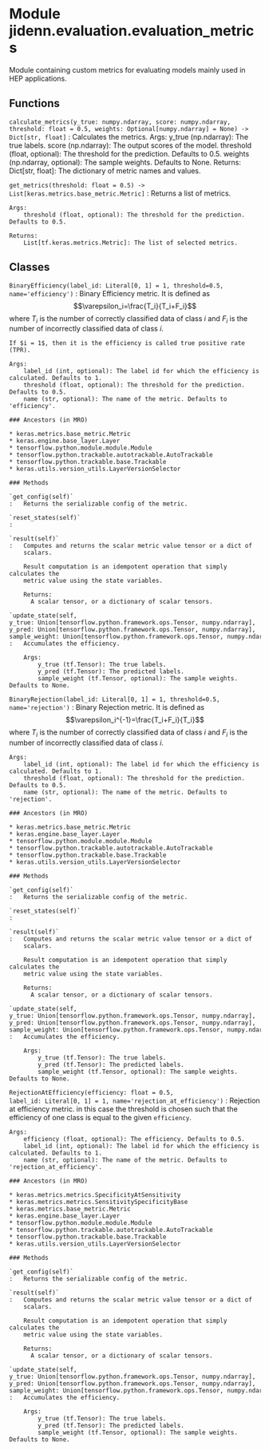 Module jidenn.evaluation.evaluation_metrics
===========================================
Module containing custom metrics for evaluating models mainly used in HEP applications.

Functions
---------

    
`calculate_metrics(y_true: numpy.ndarray, score: numpy.ndarray, threshold: float = 0.5, weights: Optional[numpy.ndarray] = None) ‑> Dict[str, float]`
:   Calculates the metrics.
    Args:
        y_true (np.ndarray): The true labels.
        score (np.ndarray): The output scores of the model.
        threshold (float, optional): The threshold for the prediction. Defaults to 0.5.
        weights (np.ndarray, optional): The sample weights. Defaults to None.
    Returns:
        Dict[str, float]: The dictionary of metric names and values.

    
`get_metrics(threshold: float = 0.5) ‑> List[keras.metrics.base_metric.Metric]`
:   Returns a list of metrics.
    
    Args:
        threshold (float, optional): The threshold for the prediction. Defaults to 0.5.
    
    Returns:
        List[tf.keras.metrics.Metric]: The list of selected metrics.

Classes
-------

`BinaryEfficiency(label_id: Literal[0, 1] = 1, threshold=0.5, name='efficiency')`
:   Binary Efficiency metric.
    It is defined as
    $$\varepsilon_i=\frac{T_i}{T_i+F_i}$$
    where $T_i$ is the number of correctly classified data of class $i$ 
    and $F_i$ is the number of incorrectly classified data of class $i$.
    
    If $i = 1$, then it is the efficiency is called true positive rate (TPR).
    
    Args:
        label_id (int, optional): The label id for which the efficiency is calculated. Defaults to 1.
        threshold (float, optional): The threshold for the prediction. Defaults to 0.5.
        name (str, optional): The name of the metric. Defaults to 'efficiency'.

    ### Ancestors (in MRO)

    * keras.metrics.base_metric.Metric
    * keras.engine.base_layer.Layer
    * tensorflow.python.module.module.Module
    * tensorflow.python.trackable.autotrackable.AutoTrackable
    * tensorflow.python.trackable.base.Trackable
    * keras.utils.version_utils.LayerVersionSelector

    ### Methods

    `get_config(self)`
    :   Returns the serializable config of the metric.

    `reset_states(self)`
    :

    `result(self)`
    :   Computes and returns the scalar metric value tensor or a dict of
        scalars.
        
        Result computation is an idempotent operation that simply calculates the
        metric value using the state variables.
        
        Returns:
          A scalar tensor, or a dictionary of scalar tensors.

    `update_state(self, y_true: Union[tensorflow.python.framework.ops.Tensor, numpy.ndarray], y_pred: Union[tensorflow.python.framework.ops.Tensor, numpy.ndarray], sample_weight: Union[tensorflow.python.framework.ops.Tensor, numpy.ndarray] = None)`
    :   Accumulates the efficiency.
        
        Args:
            y_true (tf.Tensor): The true labels.
            y_pred (tf.Tensor): The predicted labels.
            sample_weight (tf.Tensor, optional): The sample weights. Defaults to None.

`BinaryRejection(label_id: Literal[0, 1] = 1, threshold=0.5, name='rejection')`
:   Binary Rejection metric.
    It is defined as
    $$\varepsilon_i^{-1}=\frac{T_i+F_i}{T_i}$$
    where $T_i$ is the number of correctly classified data of class $i$ 
    and $F_i$ is the number of incorrectly classified data of class $i$.
    
    Args:
        label_id (int, optional): The label id for which the efficiency is calculated. Defaults to 1.
        threshold (float, optional): The threshold for the prediction. Defaults to 0.5.
        name (str, optional): The name of the metric. Defaults to 'rejection'.

    ### Ancestors (in MRO)

    * keras.metrics.base_metric.Metric
    * keras.engine.base_layer.Layer
    * tensorflow.python.module.module.Module
    * tensorflow.python.trackable.autotrackable.AutoTrackable
    * tensorflow.python.trackable.base.Trackable
    * keras.utils.version_utils.LayerVersionSelector

    ### Methods

    `get_config(self)`
    :   Returns the serializable config of the metric.

    `reset_states(self)`
    :

    `result(self)`
    :   Computes and returns the scalar metric value tensor or a dict of
        scalars.
        
        Result computation is an idempotent operation that simply calculates the
        metric value using the state variables.
        
        Returns:
          A scalar tensor, or a dictionary of scalar tensors.

    `update_state(self, y_true: Union[tensorflow.python.framework.ops.Tensor, numpy.ndarray], y_pred: Union[tensorflow.python.framework.ops.Tensor, numpy.ndarray], sample_weight: Union[tensorflow.python.framework.ops.Tensor, numpy.ndarray] = None)`
    :   Accumulates the efficiency.
        
        Args:
            y_true (tf.Tensor): The true labels.
            y_pred (tf.Tensor): The predicted labels.
            sample_weight (tf.Tensor, optional): The sample weights. Defaults to None.

`RejectionAtEfficiency(efficiency: float = 0.5, label_id: Literal[0, 1] = 1, name='rejection_at_efficiency')`
:   Rejection at efficiency metric.
    in this case the threshold is chosen such that the efficiency of one class is equal to the given `efficiency`.
    
    Args:
        efficiency (float, optional): The efficiency. Defaults to 0.5.
        label_id (int, optional): The label id for which the efficiency is calculated. Defaults to 1.
        name (str, optional): The name of the metric. Defaults to 'rejection_at_efficiency'.

    ### Ancestors (in MRO)

    * keras.metrics.metrics.SpecificityAtSensitivity
    * keras.metrics.metrics.SensitivitySpecificityBase
    * keras.metrics.base_metric.Metric
    * keras.engine.base_layer.Layer
    * tensorflow.python.module.module.Module
    * tensorflow.python.trackable.autotrackable.AutoTrackable
    * tensorflow.python.trackable.base.Trackable
    * keras.utils.version_utils.LayerVersionSelector

    ### Methods

    `get_config(self)`
    :   Returns the serializable config of the metric.

    `result(self)`
    :   Computes and returns the scalar metric value tensor or a dict of
        scalars.
        
        Result computation is an idempotent operation that simply calculates the
        metric value using the state variables.
        
        Returns:
          A scalar tensor, or a dictionary of scalar tensors.

    `update_state(self, y_true: Union[tensorflow.python.framework.ops.Tensor, numpy.ndarray], y_pred: Union[tensorflow.python.framework.ops.Tensor, numpy.ndarray], sample_weight: Union[tensorflow.python.framework.ops.Tensor, numpy.ndarray] = None)`
    :   Accumulates the efficiency.
        
        Args:
            y_true (tf.Tensor): The true labels.
            y_pred (tf.Tensor): The predicted labels.
            sample_weight (tf.Tensor, optional): The sample weights. Defaults to None.